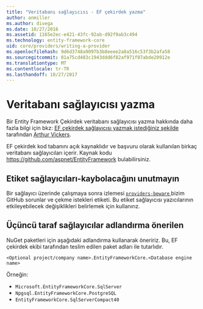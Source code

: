 ```yaml
---
title: "Veritabanı sağlayıcısı - EF çekirdek yazma"
author: anmiller
ms.author: divega
ms.date: 10/27/2016
ms.assetid: 1165e2ec-e421-43fc-92ab-d92f9ab3c494
ms.technology: entity-framework-core
uid: core/providers/writing-a-provider
ms.openlocfilehash: 9d6d3748a9097b3b8eeee2a8a516c53f3b2afa58
ms.sourcegitcommit: 01a75cd483c1943ddd6f82af971f07abde20912e
ms.translationtype: MT
ms.contentlocale: tr-TR
ms.lasthandoff: 10/27/2017
---
```

# <a name="writing-a-database-provider"></a>Veritabanı sağlayıcısı yazma

Bir Entity Framework Çekirdek veritabanı sağlayıcısı yazma hakkında daha fazla bilgi için bkz: [EF çekirdek sağlayıcısı yazmak istediğiniz şekilde](https://blog.oneunicorn.com/2016/11/11/so-you-want-to-write-an-ef-core-provider/) tarafından [Arthur Vickers](https://github.com/ajcvickers).

EF çekirdek kod tabanını açık kaynaklıdır ve başvuru olarak kullanılan birkaç veritabanı sağlayıcıları içerir. Kaynak kodu https://github.com/aspnet/EntityFramework bulabilirsiniz.

## <a name="the-providers-beware-label"></a>Etiket sağlayıcıları-kaybolacağını unutmayın

Bir sağlayıcı üzerinde çalışmaya sonra izlemesi [ `providers-beware` ](https://github.com/aspnet/EntityFramework/labels/providers-beware) bizim GitHub sorunlar ve çekme istekleri etiketi. Bu etiket sağlayıcısı yazıcılarının etkileyebilecek değişiklikleri belirlemek için kullanırız.

## <a name="suggested-naming-of-third-party-providers"></a>Üçüncü taraf sağlayıcılar adlandırma önerilen

NuGet paketleri için aşağıdaki adlandırma kullanarak öneririz. Bu, EF çekirdek ekibi tarafından teslim edilen paket adları ile tutarlıdır.

`<Optional project/company name>.EntityFrameworkCore.<Database engine name>`

Örneğin:
* `Microsoft.EntityFrameworkCore.SqlServer`
* `Npgsql.EntityFrameworkCore.PostgreSQL`
* `EntityFrameworkCore.SqlServerCompact40`
